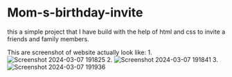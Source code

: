 # Mom-s-birthday-invite
this a simple project that I have build with the help of html and css to  invite a friends and family members.

This are screenshot of website actually look like:
1.
![Screenshot 2024-03-07 191825](https://github.com/Sanskruti2110/Mom-s-birthday-invite/assets/125188209/323ace4c-e715-43d6-baaf-0496cbbe3740)
2.
![Screenshot 2024-03-07 191841](https://github.com/Sanskruti2110/Mom-s-birthday-invite/assets/125188209/e07dedd7-a4ba-4d2c-91d5-22dba98fc69c)
3.
![Screenshot 2024-03-07 191936](https://github.com/Sanskruti2110/Mom-s-birthday-invite/assets/125188209/b0fea07f-c55d-4108-afa8-a3ca03f8c9aa)


